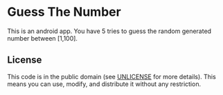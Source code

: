 # Guess The Number


This is an android app. You have 5 tries to guess the random generated number between [1,100].


License
-------

This code is in the public domain (see [UNLICENSE](https://unlicense.org/) for more details).
This means you can use, modify, and distribute it without any restriction.
